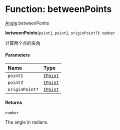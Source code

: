 # Function: betweenPoints

[Angle](/en/auto-docs/free-layout-editor/modules/Angle.md).betweenPoints

**betweenPoints**(`point1`, `point2`, `originPoint?`): `number`

计算两个点的夹角

#### Parameters

| Name | Type |
| :------ | :------ |
| `point1` | [`IPoint`](/en/auto-docs/free-layout-editor/interfaces/IPoint.md) |
| `point2` | [`IPoint`](/en/auto-docs/free-layout-editor/interfaces/IPoint.md) |
| `originPoint?` | [`IPoint`](/en/auto-docs/free-layout-editor/interfaces/IPoint.md) |

#### Returns

`number`

The angle in radians.
